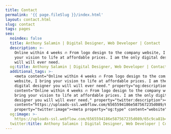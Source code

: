 ```yaml
---
title: Contact
permalink: '{{ page.fileSlug }}/index.html'
layout: contact.html
slug: contact
tags: pages
seo:
  noindex: false
  title: Anthony Salamin | Digital Designer, Web Developer | Contact
  description: >-
    Online within 4 weeks 🔥 From logo design to the company website, I bring
    your vision to life at affordable prices. I am the only digital designer you
    will will ever need.
  og:title: Anthony Salamin | Digital Designer, Web Developer | Contact
  additional_tags: >-
    <meta content="Online within 4 weeks 🔥 From logo design to the company
    website, I bring your vision to life at affordable prices. I am the only
    digital designer you will will ever need." property="og:description"><meta
    content="Online within 4 weeks 🔥 From logo design to the company website, I
    bring your vision to life at affordable prices. I am the only digital
    designer you will will ever need." property="twitter:description"><meta
    content="https://uploads-ssl.webflow.com/6565594186e587567235d089/65c9ca81b42e253a4791a987_opengraph%20en.jpg"
    property="twitter:image"><meta property="og:type" content="website">
  og:image: >-
    https://uploads-ssl.webflow.com/6565594186e587567235d089/65c9ca81b42e253a4791a987_opengraph%20en.jpg
  twitter:title: Anthony Salamin | Digital Designer, Web Developer | Contact
---
```



